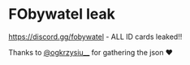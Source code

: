 # FObywatel leak

https://discord.gg/fobywatel - ALL ID cards leaked!!

Thanks to [@ogkrzysiu__](https://discord.com/users/945015335621374072) for gathering the json ❤️
